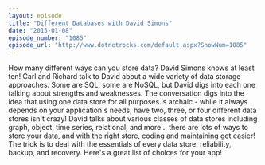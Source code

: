 ```yaml
---
layout: episode
title: "Different Databases with David Simons"
date: "2015-01-08"
episode_number: "1085"
episode_url: "http://www.dotnetrocks.com/default.aspx?ShowNum=1085"
---
```


How many different ways can you store data? David Simons knows at least ten! Carl and Richard talk to David about a wide variety of data storage approaches. Some are SQL, some are NoSQL, but David digs into each one talking about strengths and weaknesses. The conversation digs into the idea that using one data store for all purposes is archaic - while it always depends on your application's needs, have two, three, or four different data stores isn't crazy! David talks about various classes of data stores including graph, object, time series, relational, and more... there are lots of ways to store your data, and with the right store, coding and maintaining get easier! The trick is to deal with the essentials of every data store: reliability, backup, and recovery. Here's a great list of choices for your app!
